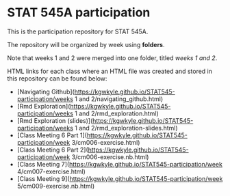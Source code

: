 # STAT 545A participation

This is the participation repository for STAT 545A.

The repository will be organized by week using __folders__. 

Note that weeks 1 and 2 were merged into one folder, titled _weeks 1 and 2_.

HTML links for each class where an HTML file was created and stored in this repository can be found below:
* [Navigating Github](https://kgwkyle.github.io/STAT545-participation/weeks 1 and 2/navigating_github.html)
* [Rmd Exploration](https://kgwkyle.github.io/STAT545-participation/weeks 1 and 2/rmd_exploration.html)
* [Rmd Exploration (slides)](https://kgwkyle.github.io/STAT545-participation/weeks 1 and 2/rmd_exploration-slides.html)
* [Class Meeting 6 Part 1](https://kgwkyle.github.io/STAT545-participation/week 3/cm006-exercise.html)
* [Class Meeting 6 Part 2](https://kgwkyle.github.io/STAT545-participation/week 3/cm006-exercise.nb.html)
* [Class Meeting 7](https://kgwkyle.github.io/STAT545-participation/week 4/cm007-exercise.html)
* [Class Meeting 9](https://kgwkyle.github.io/STAT545-participation/week 5/cm009-exercise.nb.html)
